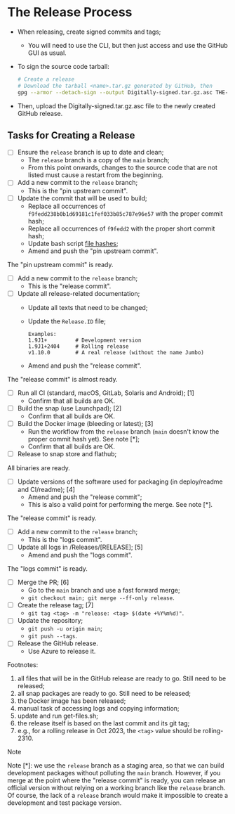 # The Release Process

- When releasing, create signed commits and tags;
  - You will need to use the CLI, but then just access and use the GitHub GUI as usual.
- To sign the source code tarball:

  ```bash
  # Create a release
  # Download the tarball <name>.tar.gz generated by GitHub, then
  gpg --armor --detach-sign --output Digitally-signed.tar.gz.asc THE-DOWNLOADED-TARBALL-RELEASE-FILE.tar.gz
  ```

- Then, upload the Digitally-signed.tar.gz.asc file to the newly created GitHub release.

## Tasks for Creating a Release

- [ ] Ensure the `release` branch is up to date and clean;
  - The `release` branch is a copy of the `main` branch;
  - From this point onwards, changes to the source code that are not listed must cause a restart from
    the beginning.
- [ ] Add a new commit to the `release` branch;
  - This is the "pin upstream commit".
- [ ] Update the commit that will be used to build;
  - Replace all occurrences of `f9fedd238b0b1d69181c1fef033b85c787e96e57` with the proper commit hash;
  - Replace all occurrences of `f9fedd2` with the proper short commit hash;
  - Update bash script [file hashes](../CONTRIBUTING.md#create-a-suitable-pr);
  - Amend and push the "pin upstream commit".

The "pin upstream commit" is ready.

- [ ] Add a new commit to the `release` branch;
  - This is the "release commit".
- [ ] Update all release-related documentation;
  - Update all texts that need to be changed;
  - Update the `Release.ID` file;

    ```text
    Examples:
    1.9J1+         # Development version
    1.9J1+2404     # Rolling release
    v1.10.0        # A real release (without the name Jumbo)
    ```

  - Amend and push the "release commit".

The "release commit" is almost ready.

- [ ] Run all CI (standard, macOS, GitLab, Solaris and Android); [1]
  - Confirm that all builds are OK.
- [ ] Build the snap (use Launchpad); [2]
  - Confirm that all builds are OK.
- [ ] Build the Docker image (bleeding or latest); [3]
  - Run the workflow from the `release` branch (`main` doesn't know the proper commit hash yet).
    See note [*];
  - Confirm that all builds are OK.
- [ ] Release to snap store and flathub;

All binaries are ready.

- [ ] Update versions of the software used for packaging (in deploy/readme and CI/readme); [4]
  - Amend and push the "release commit";
  - This is also a valid point for performing the merge. See note [*].

The "release commit" is ready.

- [ ] Add a new commit to the `release` branch;
  - This is the "logs commit".
- [ ] Update all logs in /Releases/[RELEASE]; [5]
  - Amend and push the "logs commit".

The "logs commit" is ready.

- [ ] Merge the PR; [6]
  - Go to the `main` branch and use a fast forward merge;
  - `git checkout main; git merge --ff-only release`.
- [ ] Create the release tag; [7]
  - `git tag <tag> -m "release: <tag> $(date +%Y%m%d)"`.
- [ ] Update the repository;
  - `git push -u origin main`;
  - `git push --tags`.
- [ ] Release the GitHub release.
  - Use Azure to release it.

Footnotes:

1. all files that will be in the GitHub release are ready to go. Still need to be released;
2. all snap packages are ready to go. Still need to be released;
3. the Docker image has been released;
4. manual task of accessing logs and copying information;
5. update and run get-files.sh;
6. the release itself is based on the last commit and its git tag;
7. e.g., for a rolling release in Oct 2023, the `<tag>` value should be rolling-2310.

> [!NOTE]
>
> Note [*]:
> we use the `release` branch as a staging area, so that we can build development packages
> without polluting the `main` branch. However, if you merge at the point where the "release
> commit" is ready, you can release an official version without relying on a working branch
> like the `release` branch. Of course, the lack of a `release` branch would make it
> impossible to create a development and test package version.
